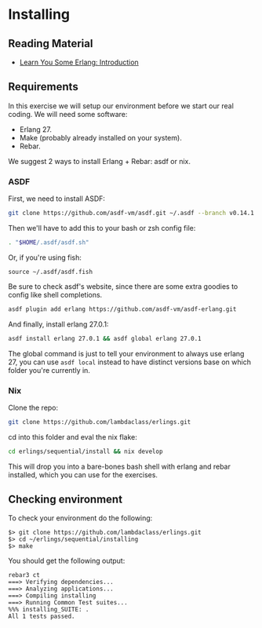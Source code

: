 # Installing

## Reading Material

- [Learn You Some Erlang: Introduction](http://learnyousomeerlang.com/introduction)

## Requirements

In this exercise we will setup our environment before we start our
real coding. We will need some software:

- Erlang 27.
- Make (probably already installed on your system).
- Rebar.

We suggest 2 ways to install Erlang + Rebar: asdf or nix.

### ASDF

First, we need to install ASDF:
```sh
git clone https://github.com/asdf-vm/asdf.git ~/.asdf --branch v0.14.1
```
Then we'll have to add this to your bash or zsh config file:
```sh
. "$HOME/.asdf/asdf.sh"
```
Or, if you're using fish:
```fish
source ~/.asdf/asdf.fish
```

Be sure to check asdf's website, since there are some extra goodies to config
like shell completions.

```sh
asdf plugin add erlang https://github.com/asdf-vm/asdf-erlang.git
```

And finally, install erlang 27.0.1:
```sh
asdf install erlang 27.0.1 && asdf global erlang 27.0.1
```

The global command is just to tell your environment to always use erlang 27, you
can use `asdf local` instead to have distinct versions base on which folder you're currently in.

### Nix

Clone the repo: 
```sh
git clone https://github.com/lambdaclass/erlings.git
```
cd into this folder and eval the nix flake:
```sh
cd erlings/sequential/install && nix develop
```
This will drop you into a bare-bones bash shell with erlang and rebar installed,
which you can use for the exercises.

## Checking environment

To check your environment do the following:

~~~
$> git clone https://github.com/lambdaclass/erlings.git
$> cd ~/erlings/sequential/installing
$> make
~~~

You should get the following output:

~~~
rebar3 ct
===> Verifying dependencies...
===> Analyzing applications...
===> Compiling installing
===> Running Common Test suites...
%%% installing_SUITE: .
All 1 tests passed.
~~~
